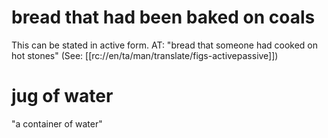 # bread that had been baked on coals

This can be stated in active form. AT: "bread that someone had cooked on hot stones" (See: [[rc://en/ta/man/translate/figs-activepassive]])

# jug of water

"a container of water"

